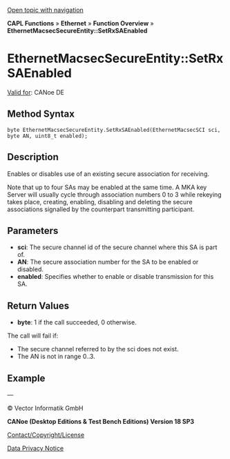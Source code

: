 [Open topic with navigation](../../../../../CANoeDEFamily.htm#Topics/CAPLFunctions/IP/Methods/CAPLfunctionSetRxSAEnabled.md)

**CAPL Functions** » **Ethernet** » **Function Overview** » **EthernetMacsecSecureEntity::SetRxSAEnabled**

# EthernetMacsecSecureEntity::SetRxSAEnabled

[Valid for](../../../Shared/FeatureAvailability.md): CANoe DE

## Method Syntax

`byte EthernetMacsecSecureEntity.SetRxSAEnabled(EthernetMacsecSCI sci, byte AN, uint8_t enabled);`

## Description

Enables or disables use of an existing secure association for receiving.

Note that up to four SAs may be enabled at the same time. A MKA key Server will usually cycle through association numbers 0 to 3 while rekeying takes place, creating, enabling, disabling and deleting the secure associations signalled by the counterpart transmitting participant.

## Parameters

- **sci**: The secure channel id of the secure channel where this SA is part of.
- **AN**: The secure association number for the SA to be enabled or disabled.
- **enabled**: Specifies whether to enable or disable transmission for this SA.

## Return Values

- **byte**: 1 if the call succeeded, 0 otherwise.

The call will fail if:

- The secure channel referred to by the sci does not exist.
- The AN is not in range 0..3.

## Example

—

© Vector Informatik GmbH

**CANoe (Desktop Editions & Test Bench Editions) Version 18 SP3**

[Contact/Copyright/License](../../../Shared/ContactCopyrightLicense.md)

[Data Privacy Notice](https://www.vector.com/int/en/company/get-info/privacy-policy/)

